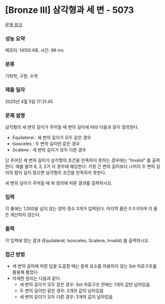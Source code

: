 # [Bronze III] 삼각형과 세 변 - 5073 

[문제 링크](https://www.acmicpc.net/problem/5073) 

### 성능 요약

메모리: 14100 KB, 시간: 96 ms

### 분류

기하학, 구현, 수학

### 제출 일자

2025년 4월 5일 17:31:45

### 문제 설명

<p>삼각형의 세 변의 길이가 주어질 때 변의 길이에 따라 다음과 같이 정의한다.</p>

<ul>
	<li>Equilateral :  세 변의 길이가 모두 같은 경우</li>
	<li>Isosceles : 두 변의 길이만 같은 경우</li>
	<li>Scalene : 세 변의 길이가 모두 다른 경우</li>
</ul>

<p>단 주어진 세 변의 길이가 삼각형의 조건을 만족하지 못하는 경우에는 "Invalid" 를 출력한다. 예를 들어 6, 3, 2가 이 경우에 해당한다. 가장 긴 변의 길이보다 나머지 두 변의 길이의 합이 길지 않으면 삼각형의 조건을 만족하지 못한다.</p>

<p>세 변의 길이가 주어질 때 위 정의에 따른 결과를 출력하시오.</p>

### 입력 

 <p>각 줄에는 1,000을 넘지 않는 양의 정수 3개가 입력된다. 마지막 줄은 0 0 0이며 이 줄은 계산하지 않는다.</p>

### 출력 

 <p>각 입력에 맞는 결과 (Equilateral, Isosceles, Scalene, Invalid) 를 출력하시오.</p>

### 접근 방법
- 세 변의 길이에 따른 답을 도출할 때는 중복 요소를 허용하지 않는 Set 자료구조를 활용해 풀었다.
- 자세한 원리는 다음과 같다.
  - 세 변의 길이가 모두 같은 경우: Set 자료구조 안에는 1개의 값만 남아있음
  - 두 변의 길이만 같은 경우: 2개의 값이 남아있음
  - 세 변의 길이가 모두 다른 경우: 3개의 값이 남아있음
